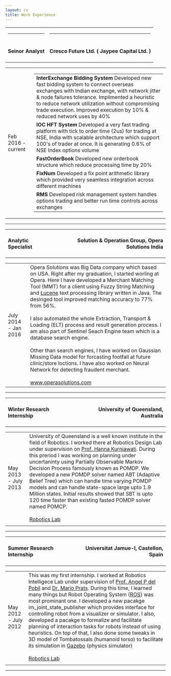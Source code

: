 ```yaml
---
layout: cv
title: Work Experience
---
```

<table class="education">
  <tbody>
    <!-------->
    <tr>
      <td><hr></td>
      <td><hr></td>
    </tr>
    <tr>
      <td align="left"><b><h4>Seinor Analyst</h4></b></td>
      <td align="right"><b><h4>Cresco Future Ltd. ( Jaypee Capital Ltd. )</h4></b></td>
    </tr>
    <tr>
      <table class="education">
      <tbody>
        <tr>
          <td class="left">Feb 2016 - current</td>
          <td class="right">
            <table class="project">
              <tbody>
                <tr>
                  <!--td class="bullet">•</td-->
                  <td class="left">
                    <b>InterExchange Bidding System</b> Developed new fast bidding system to connect overseas exchanges with Indian exchange, with network jitter & node failures tolerance.  Implimented a heuristic to reduce network utilization without compromising trade execution. Improved execution by 10% & reduced network uses by 40% 
                  </td>
                </tr>
                <tr>
                  <!--td class="bullet">•</td-->
                  <td class="left">
                    <b>IOC HFT System</b> Developed a very fast trading platform with tick to order time (2us) for trading at NSE, India with scalable architecture which support 100's of trader at once. It is generating 0.6% of NSE Index options volume
                  </td>
                </tr>
                <tr>
                  <!--td class="bullet">•</td-->
                  <td class="left">
                    <b>FastOrderBook</b> Developed new orderbook structure which reduce processing time by 20%
                  </td>
                </tr>
                <tr>
                  <!--td class="bullet">•</td-->
                  <td class="left">
                   <b>FixNum</b> Developed a fix point arithmetic library which provided very seamless integration across different machines
                  </td>
                </tr>
                <tr>
                  <!--td class="bullet">•</td-->
                  <td class="left">
                    <b>RMS</b> Developed risk management system handles options trading and better run time controls across exchanges
                  </td>
                </tr>
              </tbody>
            </table>
          </td>
        </tr>
      </tbody>
     </table>
    </tr>
    <tr>
      <td><hr></td>
    </tr>
    <!--------->
  </tbody>
</table>
<table class="education">
  <tbody>
    <!-------->
    <tr>
    </tr>
    <tr>
      <td align="left"><b><h4>Analytic Specialist</h4></b></td>
      <td align="right"><b><h4>Solution & Operation Group, Opera Solutions India</h4></b></td>
    </tr>
    <tr>
      <table class="education">
      <tbody>
        <tr>
          <td class="left">July 2014 - Jan 2016</td>
          <td class="right">
          Opera Solutions was Big Data company which based on USA. Right after my graduation, I started worling at Opera. Here I have developed a Merchant Matching Tool (MMT) for a client using Fuzzy String Matching and <a href="http://lucene.apache.org/core/" target="_blank">Lucene</a> text processing library written in Java. The desinged tool improved matching accuracy to 77% from 56%.
          <br></br>
          I also automated the whole Extraction, Transport & Loading (ELT) process and  result generation process. I am also part of Sentinel Seach Engine team which is a database search engine.
          <br></br>
          Other than search engines, I have worked on Gaussian Missing Data model for forcasting footfall at future clinic/store loctions. I have also worked on Neural Network for detecting fraudent merchant.
          <br></br>
          <a href="http://www.operasolutions.com/" target="_blank">www.operasolutions.com</a>
          </td>
        </tr>
      </tbody>
     </table>
    </tr>
    <tr>
      <td><hr></td>
    </tr>
    <!--------->
  </tbody>
</table>
<table class="education">
  <tbody>
    <!-------->
    <tr>
      <td align="left"><b><h4>Winter Research Internship</h4></b></td>
      <td align="right"><b><h4>University of Queensland, Australia</h4></b></td>
    </tr>
    <tr>
      <table class="education">
      <tbody>
        <tr>
          <td class="left">May 2013 - July 2013</td>
          <td class="right">University of Queensland is a well known institute in the field of Robotics. I worked there at Robotics Design Lab under supervision on <a href="http://robotics.itee.uq.edu.au/~hannakur/" target="_blank">Prof. Hanna Kurniawati</a>. During this preriod I was working on planning under uncertaninty using Partially Observable Markov Decision Process famously known as POMDP. We developed a new POMDP solver named ABT (Adaptive Belief Tree) which can handle time varying POMDP models and can handle state-space large upto 1.9 Million states. Initial results showed that SBT is upto 120 time faster than existing fasted POMDP solver named POMCP.<br></br><a href="http://robotics.itee.uq.edu.au/dokuwiki/" target="_blank">Robotics Lab</a>
          </td>
        </tr>
        <tr>
          <td/>
        </tr>
      </tbody>
     </table>
    </tr>
    <tr>
      <td><hr></td>
    </tr>
    <!--------->
  </tbody>
</table>
<table class="education">
  <tbody>
    <!--------->
    <tr>
      <td align="left"><b><h4>Summer Research Internship</h4></b></td>
      <td align="right"><b><h4>Universitat Jamue-I, Castellon, Spain</h4></b></td>
    </tr>
    <tr>
      <table class="education">
      <tbody>
        <tr>
          <td class="left">May 2012 - July 2012</td>
          <td class="right">This was my first internship. I worked at Robotics Intelligece Lab under supervision of <a href="http://robinlab.uji.es/users/angel-p-del-pobil" target="_blank">Prof. Angel P del Pobil</a> and <a href="http://www.robotic-creatures.com/" target="_blank">Dr. Mario Prats</a>. During this time, I learned many things but Robot Operating System (<a href="http://www.ros.org" target="_blank">ROS</a>) was most prominant one. I developed a new pacakge im_joint_state_publisher which provides interface for controlling robot from a visualizer or simulator. I also, developed a pacakge to formalize and facilitate planning of interaction tasks for robots instead of using heuristics. On top of that, I also done some tweaks in 3D model of Tombatossals (humanoid torso) to facilitate its simulation in <a href="http://gazebosim.org/" target="_blank">Gazebo</a> (physics simulator)<br></br><a href="http://robinlab.uji.es/" target="_blank">Robotics Lab</a>
          </td>
        </tr>
        <tr>
          <td/>
        </tr>
      </tbody>
     </table>
    </tr>
    <tr>
      <td><hr></td>
    </tr>
    <!--------->
  </tbody>
</table>
